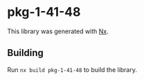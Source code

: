 # pkg-1-41-48

This library was generated with [Nx](https://nx.dev).

## Building

Run `nx build pkg-1-41-48` to build the library.
